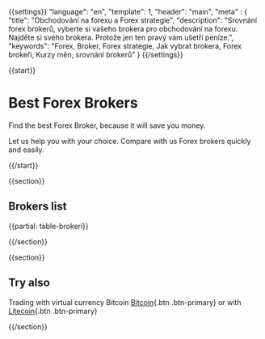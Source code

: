 {{settings}}
  "language": "en",
  "template": 1,
  "header": "main",
  "meta" : {
    "title": "Obchodování na forexu a Forex strategie",
    "description": "Srovnání forex brokerů, vyberte si vašeho brokera pro obchodování na forexu. Najděte si svého brokera. Protože jen ten pravý vám ušetří peníze.",
    "keywords": "Forex, Broker, Forex strategie, Jak vybrat brokera, Forex brokeři, Kurzy měn, srovnání brokerů"
  }
{{/settings}}

{{start}}

# Best Forex Brokers

Find the best Forex Broker, because it will save you money.

Let us help you with your choice. Compare with us Forex brokers quickly and easily.

{{/start}}

{{section}}

## Brokers list

{{partial: table-brokeri}}

{{/section}}

{{section}}

## Try also

Trading with virtual currency Bitcoin [Bitcoin]({{url}}bitcoin){.btn .btn-primary} or with [Litecoin]({{url}}litecoin){.btn .btn-primary}

{{/section}}